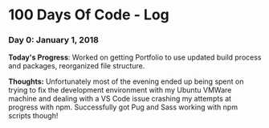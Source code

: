 # 100 Days Of Code - Log

### Day 0: January 1, 2018

**Today's Progress**: Worked on getting Portfolio to use updated build process and packages, reorganized file structure.

**Thoughts:** Unfortunately most of the evening ended up being spent on trying to fix the development environment with my Ubuntu VMWare machine and dealing with a VS Code issue crashing my attempts at progress with npm. Successfully got Pug and Sass working with npm scripts though!
